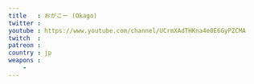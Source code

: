 ```yaml
---
title   : おがこー (Okago)
twitter :
youtube : https://www.youtube.com/channel/UCrmXAdTHKna4e0E6GyPZCMA
twitch  :
patreon :
country : jp
weapons :
    -
---
```


